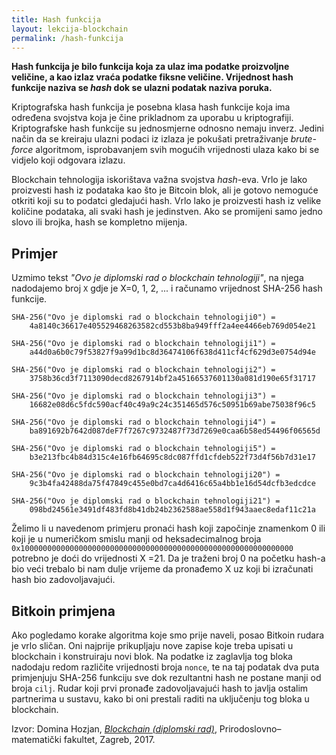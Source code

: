 ```yaml
---
title: Hash funkcija
layout: lekcija-blockchain
permalink: /hash-funkcija
---
```


<!-- **Hash funkcije kao argument uzimaju podatke varijabilne duljine, dok je rezultat uvijek fiksne duljine.** -->

**Hash funkcija je bilo funkcija koja za ulaz ima podatke proizvoljne veličine, a kao izlaz vraća podatke fiksne veličine. Vrijednost hash funkcije naziva se *hash* dok se ulazni podatak naziva poruka.**

Kriptografska hash funkcija je posebna klasa hash funkcije koja ima određena svojstva koja je čine prikladnom za uporabu u kriptografiji. Kriptografske hash funkcije su jednosmjerne odnosno nemaju inverz. Jedini način da se kreiraju ulazni podaci iz izlaza je pokušati pretraživanje *brute-force* algoritmom, isprobavanjem svih mogućih vrijednosti ulaza kako bi se vidjelo koji odgovara izlazu.

Blockchain tehnologija iskorištava važna svojstva *hash*-eva. Vrlo je lako proizvesti hash iz podataka kao što je Bitcoin blok, ali je gotovo nemoguće otkriti koji su to podatci gledajući hash. Vrlo lako je proizvesti hash iz velike količine podataka, ali svaki hash je jedinstven. Ako se promijeni samo jedno slovo ili brojka, hash se kompletno mijenja.

## Primjer

Uzmimo tekst *"Ovo je diplomski rad o blockchain tehnologiji"*, na njega nadodajemo broj `X` gdje je X=0, 1, 2, ... i računamo vrijednost SHA-256 hash funkcije.

```
SHA-256("Ovo je diplomski rad o blockchain tehnologiji0") =
    4a8140c36617e405529468263582cd553b8ba949fff2a4ee4466eb769d054e21

SHA-256("Ovo je diplomski rad o blockchain tehnologiji1") =
    a44d0a6b0c79f53827f9a99d1bc8d36474106f638d411cf4cf629d3e0754d94e

SHA-256("Ovo je diplomski rad o blockchain tehnologiji2") =
    3758b36cd3f7113090decd8267914bf2a45166537601130a081d190e65f31717

SHA-256("Ovo je diplomski rad o blockchain tehnologiji3") =
    16682e08d6c5fdc590acf40c49a9c24c351465d576c50951b69abe75038f96c5

SHA-256("Ovo je diplomski rad o blockchain tehnologiji4") =
    ba891692b7642d087deF7f7267c9732487f73d7269e0caa6b58ed54496f06565d

SHA-256("Ovo je diplomski rad o blockchain tehnologiji5") =
    b3e213fbc4b84d315c4e16fb64695c8dc087ffd1cfdeb522f73d4f56b7d31e17

SHA-256("Ovo je diplomski rad o blockchain tehnologiji20") =
    9c3b4fa42488da75f47849c455e0bd7ca4d6416c65a4bb1e16d54dcfb3edcdce

SHA-256("Ovo je diplomski rad o blockchain tehnologiji21") =
    098bd24561e3491df483fd8b41db24b2362588ae558d1f943aaec8edaf11c21a
```

Želimo li u navedenom primjeru pronaći hash koji započinje znamenkom 0 ili koji je u numeričkom smislu manji od heksadecimalnog broja `0x1000000000000000000000000000000000000000000000000000000000000` potrebno je doći do vrijednosti X =21. Da je traženi broj 0 na početku hash-a bio veći trebalo bi nam dulje vrijeme da pronađemo X uz koji bi izračunati hash bio zadovoljavajući.

## Bitkoin primjena

Ako pogledamo korake algoritma koje smo prije naveli, posao Bitkoin rudara je vrlo sličan. Oni najprije prikupljaju nove zapise koje treba upisati u blockchain i konstruiraju novi blok. Na podatke iz zaglavlja tog bloka nadodaju redom različite vrijednosti broja `nonce`, te na taj podatak dva puta primjenjuju SHA-256 funkciju sve dok rezultantni hash ne postane manji od broja `cilj`. Rudar koji prvi pronađe zadovoljavajući hash to javlja ostalim partnerima u sustavu, kako bi oni prestali raditi na uključenju tog bloka u blockchain.

Izvor: Domina Hozjan, [*Blockchain (diplomski rad)*](https://zir.nsk.hr/islandora/object/pmf%3A779/datastream/PDF/view), Prirodoslovno–matematički fakultet, Zagreb, 2017.
